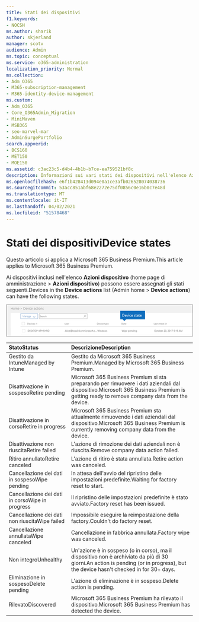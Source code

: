 ```yaml
---
title: Stati dei dispositivi
f1.keywords:
- NOCSH
ms.author: sharik
author: skjerland
manager: scotv
audience: Admin
ms.topic: conceptual
ms.service: o365-administration
localization_priority: Normal
ms.collection:
- Adm_O365
- M365-subscription-management
- M365-identity-device-management
ms.custom:
- Adm_O365
- Core_O365Admin_Migration
- MiniMaven
- MSB365
- seo-marvel-mar
- AdminSurgePortfolio
search.appverid:
- BCS160
- MET150
- MOE150
ms.assetid: c3ac23c5-d4b4-4b1b-b7ce-ea759521bf8c
description: Informazioni sui vari stati dei dispositivi nell'elenco Azioni dispositivo nella home page dell'amministratore in Microsoft 365 per le aziende.
ms.openlocfilehash: e6f1b428413d094e0a1ce3afb026528074038736
ms.sourcegitcommit: 53acc851abf68e2272e75df0856c0e16b0c7e48d
ms.translationtype: MT
ms.contentlocale: it-IT
ms.lasthandoff: 04/02/2021
ms.locfileid: "51578468"
---
```

# <a name="device-states"></a><span data-ttu-id="a2d14-103">Stati dei dispositivi</span><span class="sxs-lookup"><span data-stu-id="a2d14-103">Device states</span></span>

<span data-ttu-id="a2d14-104">Questo articolo si applica a Microsoft 365 Business Premium.</span><span class="sxs-lookup"><span data-stu-id="a2d14-104">This article applies to Microsoft 365 Business Premium.</span></span>

<span data-ttu-id="a2d14-105">Ai dispositivi inclusi nell'elenco **Azioni dispositivo** (home page di amministrazione \> **Azioni dispositivo**) possono essere assegnati gli stati seguenti.</span><span class="sxs-lookup"><span data-stu-id="a2d14-105">Devices in the **Device actions** list (Admin home \> **Device actions**) can have the following states.</span></span>
  
![In the Device actions list, you can see the Devices states.](../media/a621c47e-45d9-4e1a-beb9-c03254d40c1d.png)
  
|<span data-ttu-id="a2d14-107">**Stato**</span><span class="sxs-lookup"><span data-stu-id="a2d14-107">**Status**</span></span>|<span data-ttu-id="a2d14-108">**Descrizione**</span><span class="sxs-lookup"><span data-stu-id="a2d14-108">**Description**</span></span>|
|:-----|:-----|
|<span data-ttu-id="a2d14-109">Gestito da Intune</span><span class="sxs-lookup"><span data-stu-id="a2d14-109">Managed by Intune</span></span>  <br/> |<span data-ttu-id="a2d14-110">Gestito da Microsoft 365 Business Premium.</span><span class="sxs-lookup"><span data-stu-id="a2d14-110">Managed by Microsoft 365 Business Premium.</span></span>  <br/> |
|<span data-ttu-id="a2d14-111">Disattivazione in sospeso</span><span class="sxs-lookup"><span data-stu-id="a2d14-111">Retire pending</span></span>  <br/> |<span data-ttu-id="a2d14-112">Microsoft 365 Business Premium si sta preparando per rimuovere i dati aziendali dal dispositivo.</span><span class="sxs-lookup"><span data-stu-id="a2d14-112">Microsoft 365 Business Premium is getting ready to remove company data from the device.</span></span>  <br/> |
|<span data-ttu-id="a2d14-113">Disattivazione in corso</span><span class="sxs-lookup"><span data-stu-id="a2d14-113">Retire in progress</span></span>  <br/> |<span data-ttu-id="a2d14-114">Microsoft 365 Business Premium sta attualmente rimuovendo i dati aziendali dal dispositivo.</span><span class="sxs-lookup"><span data-stu-id="a2d14-114">Microsoft 365 Business Premium is currently removing company data from the device.</span></span>  <br/> |
|<span data-ttu-id="a2d14-115">Disattivazione non riuscita</span><span class="sxs-lookup"><span data-stu-id="a2d14-115">Retire failed</span></span>  <br/> | <span data-ttu-id="a2d14-116">L'azione di rimozione dei dati aziendali non è riuscita.</span><span class="sxs-lookup"><span data-stu-id="a2d14-116">Remove company data action failed.</span></span>  <br/> |
|<span data-ttu-id="a2d14-117">Ritiro annullato</span><span class="sxs-lookup"><span data-stu-id="a2d14-117">Retire canceled</span></span>  <br/> |<span data-ttu-id="a2d14-118">L'azione di ritiro è stata annullata.</span><span class="sxs-lookup"><span data-stu-id="a2d14-118">Retire action was canceled.</span></span>  <br/> |
|<span data-ttu-id="a2d14-119">Cancellazione dei dati in sospeso</span><span class="sxs-lookup"><span data-stu-id="a2d14-119">Wipe pending</span></span>  <br/> |<span data-ttu-id="a2d14-120">In attesa dell'avvio del ripristino delle impostazioni predefinite.</span><span class="sxs-lookup"><span data-stu-id="a2d14-120">Waiting for factory reset to start.</span></span>  <br/> |
|<span data-ttu-id="a2d14-121">Cancellazione dei dati in corso</span><span class="sxs-lookup"><span data-stu-id="a2d14-121">Wipe in progress</span></span>  <br/> |<span data-ttu-id="a2d14-122">Il ripristino delle impostazioni predefinite è stato avviato.</span><span class="sxs-lookup"><span data-stu-id="a2d14-122">Factory reset has been issued.</span></span>  <br/> |
|<span data-ttu-id="a2d14-123">Cancellazione dei dati non riuscita</span><span class="sxs-lookup"><span data-stu-id="a2d14-123">Wipe failed</span></span>  <br/> |<span data-ttu-id="a2d14-124">Impossibile eseguire la reimpostazione della factory.</span><span class="sxs-lookup"><span data-stu-id="a2d14-124">Couldn't do factory reset.</span></span>  <br/> |
|<span data-ttu-id="a2d14-125">Cancellazione annullata</span><span class="sxs-lookup"><span data-stu-id="a2d14-125">Wipe canceled</span></span>  <br/> |<span data-ttu-id="a2d14-126">Cancellazione in fabbrica annullata.</span><span class="sxs-lookup"><span data-stu-id="a2d14-126">Factory wipe was canceled.</span></span>  <br/> |
|<span data-ttu-id="a2d14-127">Non integro</span><span class="sxs-lookup"><span data-stu-id="a2d14-127">Unhealthy</span></span>  <br/> |<span data-ttu-id="a2d14-128">Un'azione è in sospeso (o in corso), ma il dispositivo non è archiviato da più di 30 giorni.</span><span class="sxs-lookup"><span data-stu-id="a2d14-128">An action is pending (or in progress), but the device hasn't checked in for 30+ days.</span></span>  <br/> |
|<span data-ttu-id="a2d14-129">Eliminazione in sospeso</span><span class="sxs-lookup"><span data-stu-id="a2d14-129">Delete pending</span></span>  <br/> |<span data-ttu-id="a2d14-130">L'azione di eliminazione è in sospeso.</span><span class="sxs-lookup"><span data-stu-id="a2d14-130">Delete action is pending.</span></span>  <br/> |
|<span data-ttu-id="a2d14-131">Rilevato</span><span class="sxs-lookup"><span data-stu-id="a2d14-131">Discovered</span></span>  <br/> |<span data-ttu-id="a2d14-132">Microsoft 365 Business Premium ha rilevato il dispositivo.</span><span class="sxs-lookup"><span data-stu-id="a2d14-132">Microsoft 365 Business Premium has detected the device.</span></span>  <br/> |
   
